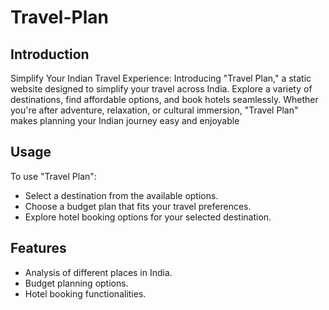 # Travel-Plan

## Introduction
Simplify Your Indian Travel Experience: Introducing "Travel Plan," a static website designed to simplify your travel across India. Explore a variety of destinations, find affordable options, and book hotels seamlessly. Whether you're after adventure, relaxation, or cultural immersion, "Travel Plan" makes planning your Indian journey easy and enjoyable

## Usage
To use "Travel Plan":
- Select a destination from the available options.
- Choose a budget plan that fits your travel preferences.
- Explore hotel booking options for your selected destination.

## Features
- Analysis of different places in India.
- Budget planning options.
- Hotel booking functionalities.

